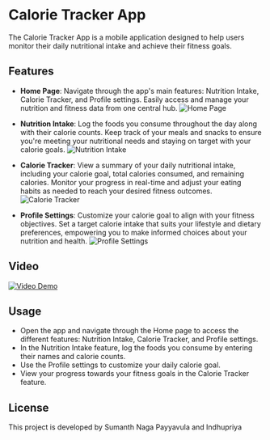 # Calorie Tracker App

The Calorie Tracker App is a mobile application designed to help users monitor their daily nutritional intake and achieve their fitness goals.

## Features

- **Home Page**: Navigate through the app's main features: Nutrition Intake, Calorie Tracker, and Profile settings. Easily access and manage your nutrition and fitness data from one central hub.
  ![Home Page](images/1.png)

- **Nutrition Intake**: Log the foods you consume throughout the day along with their calorie counts. Keep track of your meals and snacks to ensure you're meeting your nutritional needs and staying on target with your calorie goals.
  ![Nutrition Intake](images/2.png)

- **Calorie Tracker**: View a summary of your daily nutritional intake, including your calorie goal, total calories consumed, and remaining calories. Monitor your progress in real-time and adjust your eating habits as needed to reach your desired fitness outcomes.
  ![Calorie Tracker](images/3.png)

- **Profile Settings**: Customize your calorie goal to align with your fitness objectives. Set a target calorie intake that suits your lifestyle and dietary preferences, empowering you to make informed choices about your nutrition and health.
  ![Profile Settings](images/4.png)

## Video 

[![Video Demo](https://drive.google.com/file/d/17deJlIev2BKpa57_7_DsVf6LfmAuEkV_/view?usp=sharing)](https://drive.google.com/file/d/17deJlIev2BKpa57_7_DsVf6LfmAuEkV_/view?usp=sharing)

## Usage

- Open the app and navigate through the Home page to access the different features: Nutrition Intake, Calorie Tracker, and Profile settings.
- In the Nutrition Intake feature, log the foods you consume by entering their names and calorie counts.
- Use the Profile settings to customize your daily calorie goal.
- View your progress towards your fitness goals in the Calorie Tracker feature.


## License

This project is developed by Sumanth Naga Payyavula and Indhupriya
